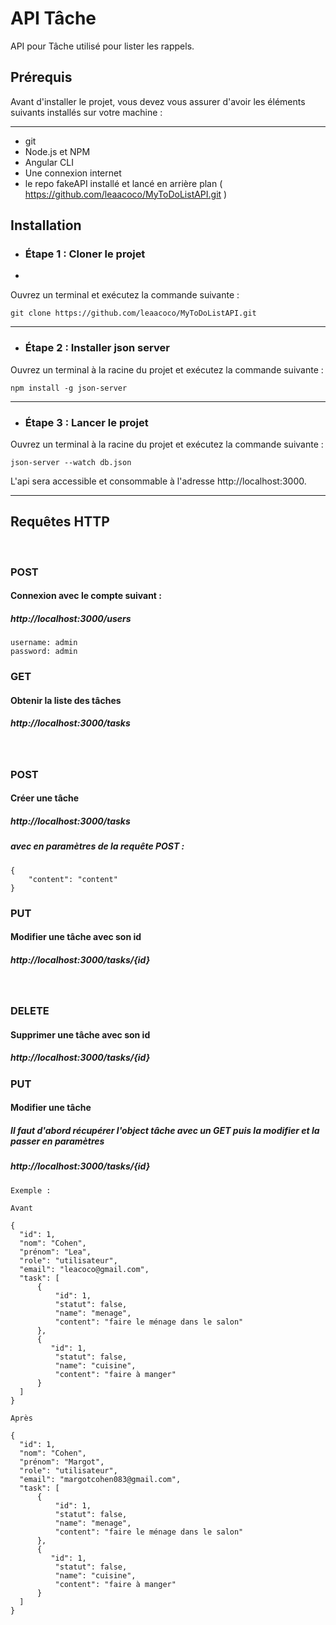 # API Tâche

API pour Tâche utilisé pour lister les rappels.

## Prérequis
Avant d'installer le projet, vous devez vous assurer d'avoir les éléments suivants installés sur votre machine :
***

- git
- Node.js et NPM
- Angular CLI
- Une connexion internet
- le repo fakeAPI installé et lancé en arrière plan ( https://github.com/leaacoco/MyToDoListAPI.git )

## Installation
- ### Étape 1 : Cloner le projet
-
Ouvrez un terminal et exécutez la commande suivante :

```
git clone https://github.com/leaacoco/MyToDoListAPI.git
``` 
***

- ### Étape 2 : Installer json server
Ouvrez un terminal à la racine du projet et exécutez la commande suivante :

```
npm install -g json-server
```

***

- ### Étape 3 : Lancer le projet
Ouvrez un terminal à la racine du projet et exécutez la commande suivante :

```
json-server --watch db.json
```

L'api sera accessible et consommable à l'adresse http://localhost:3000.
***

## Requêtes HTTP
<br>

### POST
#### Connexion avec le compte suivant :

##### http://localhost:3000/users
```
username: admin
password: admin
``` 
### GET
#### Obtenir la liste des tâches
##### http://localhost:3000/tasks

<br>

### POST
#### Créer une tâche
##### http://localhost:3000/tasks
##### avec en paramètres de la requête POST :

``` 
{
    "content": "content"
}
```

### PUT
#### Modifier une tâche avec son id
##### http://localhost:3000/tasks/{id}
<br>

### DELETE
#### Supprimer une tâche avec son id
##### http://localhost:3000/tasks/{id}


### PUT
#### Modifier une tâche
##### Il faut d'abord récupérer l'object tâche avec un GET puis la modifier et la passer en paramètres
##### http://localhost:3000/tasks/{id}

```
Exemple :

Avant

{
  "id": 1,
  "nom": "Cohen",
  "prénom": "Lea",
  "role": "utilisateur",
  "email": "leacoco@gmail.com",
  "task": [
      {
          "id": 1,
          "statut": false,
          "name": "menage",
          "content": "faire le ménage dans le salon"
      },
      {
         "id": 1,
          "statut": false,
          "name": "cuisine",
          "content": "faire à manger"
      }
  ]
}

Après 

{
  "id": 1,
  "nom": "Cohen",
  "prénom": "Margot",
  "role": "utilisateur",
  "email": "margotcohen083@gmail.com",
  "task": [
      {
          "id": 1,
          "statut": false,
          "name": "menage",
          "content": "faire le ménage dans le salon"
      },
      {
         "id": 1,
          "statut": false,
          "name": "cuisine",
          "content": "faire à manger"
      }
  ]
}




```
